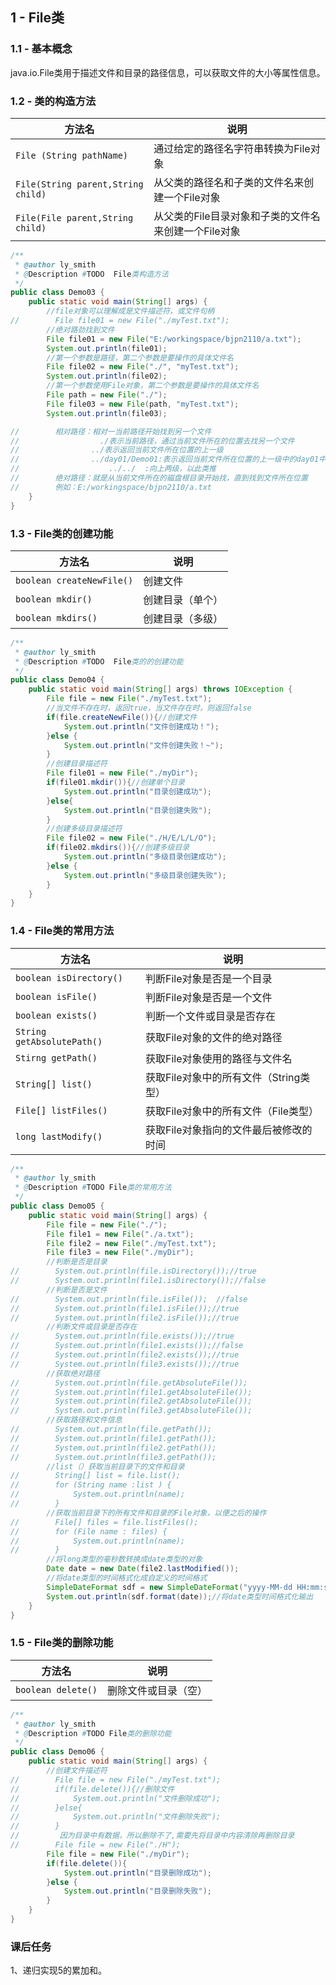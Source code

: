 ## 1 - File类

### 1.1 - 基本概念

java.io.File类用于描述文件和目录的路径信息，可以获取文件的大小等属性信息。

### 1.2 - 类的构造方法

| 方法名                             | 说明                                                 |
| ---------------------------------- | ---------------------------------------------------- |
| `File (String pathName)`           | 通过给定的路径名字符串转换为File对象                 |
| `File(String parent,String child)` | 从父类的路径名和子类的文件名来创建一个File对象       |
| `File(File parent,String child)`   | 从父类的File目录对象和子类的文件名来创建一个File对象 |

```java
/**
 * @author ly_smith
 * @Description #TODO  File类构造方法
 */
public class Demo03 {
    public static void main(String[] args) {
        //file对象可以理解成是文件描述符，或文件句柄
//        File file01 = new File("./myTest.txt");
        //绝对路劲找到文件
        File file01 = new File("E:/workingspace/bjpn2110/a.txt");
        System.out.println(file01);
        //第一个参数是路径，第二个参数是要操作的具体文件名
        File file02 = new File("./", "myTest.txt");
        System.out.println(file02);
        //第一个参数使用File对象，第二个参数是要操作的具体文件名
        File path = new File("./");
        File file03 = new File(path, "myTest.txt");
        System.out.println(file03);

//        相对路径：相对一当前路径开始找到另一个文件
//                  ./表示当前路径，通过当前文件所在的位置去找另一个文件
//                ../表示返回当前文件所在位置的上一级
//                ../day01/Demo01:表示返回当前文件所在位置的上一级中的day01中的Demo01
//                    ../../  :向上两级，以此类推
//        绝对路径：就是从当前文件所在的磁盘根目录开始找，直到找到文件所在位置
//        例如：E:/workingspace/bjpn2110/a.txt
    }
}
```

### 1.3 - File类的创建功能

| 方法名                    | 说明             |
| ------------------------- | ---------------- |
| `boolean createNewFile()` | 创建文件         |
| `boolean mkdir()`         | 创建目录（单个） |
| `boolean mkdirs()`        | 创建目录（多级） |

```java
/**
 * @author ly_smith
 * @Description #TODO  File类的的创建功能
 */
public class Demo04 {
    public static void main(String[] args) throws IOException {
        File file = new File("./myTest.txt");
        //当文件不存在时，返回true，当文件存在时，则返回false
        if(file.createNewFile()){//创建文件
            System.out.println("文件创建成功！");
        }else {
            System.out.println("文件创建失败！~");
        }
        //创建目录描述符
        File file01 = new File("./myDir");
        if(file01.mkdir()){//创建单个目录
            System.out.println("目录创建成功");
        }else{
            System.out.println("目录创建失败");
        }
        //创建多级目录描述符
        File file02 = new File("./H/E/L/L/O");
        if(file02.mkdirs()){//创建多级目录
            System.out.println("多级目录创建成功");
        }else {
            System.out.println("多级目录创建失败");
        }
    }
}
```

### 1.4 - File类的常用方法

| 方法名                     | 说明                                   |
| -------------------------- | -------------------------------------- |
| `boolean isDirectory()`    | 判断File对象是否是一个目录             |
| `boolean isFile()`         | 判断File对象是否是一个文件             |
| `boolean exists()`         | 判断一个文件或目录是否存在             |
| `String getAbsolutePath()` | 获取File对象的文件的绝对路径           |
| `Stirng getPath()`         | 获取File对象使用的路径与文件名         |
| `String[] list()`          | 获取File对象中的所有文件（String类型） |
| `File[] listFiles()`       | 获取File对象中的所有文件（File类型）   |
| `long lastModify()`        | 获取File对象指向的文件最后被修改的时间 |

```java
/**
 * @author ly_smith
 * @Description #TODO File类的常用方法
 */
public class Demo05 {
    public static void main(String[] args) {
        File file = new File("./");
        File file1 = new File("./a.txt");
        File file2 = new File("./myTest.txt");
        File file3 = new File("./myDir");
        //判断是否是目录
//        System.out.println(file.isDirectory());//true
//        System.out.println(file1.isDirectory());//false
        //判断是否是文件
//        System.out.println(file.isFile());  //false
//        System.out.println(file1.isFile());//true
//        System.out.println(file2.isFile());//true
        //判断文件或目录是否存在
//        System.out.println(file.exists());//true
//        System.out.println(file1.exists());//false
//        System.out.println(file2.exists());//true
//        System.out.println(file3.exists());//true
        //获取绝对路径
//        System.out.println(file.getAbsoluteFile());
//        System.out.println(file1.getAbsoluteFile());
//        System.out.println(file2.getAbsoluteFile());
//        System.out.println(file3.getAbsoluteFile());
        //获取路径和文件信息
//        System.out.println(file.getPath());
//        System.out.println(file1.getPath());
//        System.out.println(file2.getPath());
//        System.out.println(file3.getPath());
        //list（）获取当前目录下的文件和目录
//        String[] list = file.list();
//        for (String name :list ) {
//            System.out.println(name);
//        }
        //获取当前目录下的所有文件和目录的File对象，以便之后的操作
//        File[] files = file.listFiles();
//        for (File name : files) {
//            System.out.println(name);
//        }
        //将long类型的毫秒数转换成date类型的对象
        Date date = new Date(file2.lastModified());
        //将date类型的时间格式化成自定义的时间格式
        SimpleDateFormat sdf = new SimpleDateFormat("yyyy-MM-dd HH:mm:ss");
        System.out.println(sdf.format(date));//将date类型时间格式化输出
    }
}
```

### 1.5 - File类的删除功能

| 方法名             | 说明                 |
| ------------------ | -------------------- |
| `boolean delete()` | 删除文件或目录（空） |

```java
/**
 * @author ly_smith
 * @Description #TODO File类的删除功能
 */
public class Demo06 {
    public static void main(String[] args) {
        //创建文件描述符
//        File file = new File("./myTest.txt");
//        if(file.delete()){//删除文件
//            System.out.println("文件删除成功");
//        }else{
//            System.out.println("文件删除失败");
//        }
//         因为目录中有数据，所以删除不了,需要先将目录中内容清除再删除目录
//        File file = new File("./H");
        File file = new File("./myDir");
        if(file.delete()){
            System.out.println("目录删除成功");
        }else {
            System.out.println("目录删除失败");
        }
    }
}
```

### 课后任务

1、递归实现5的累加和。

















































